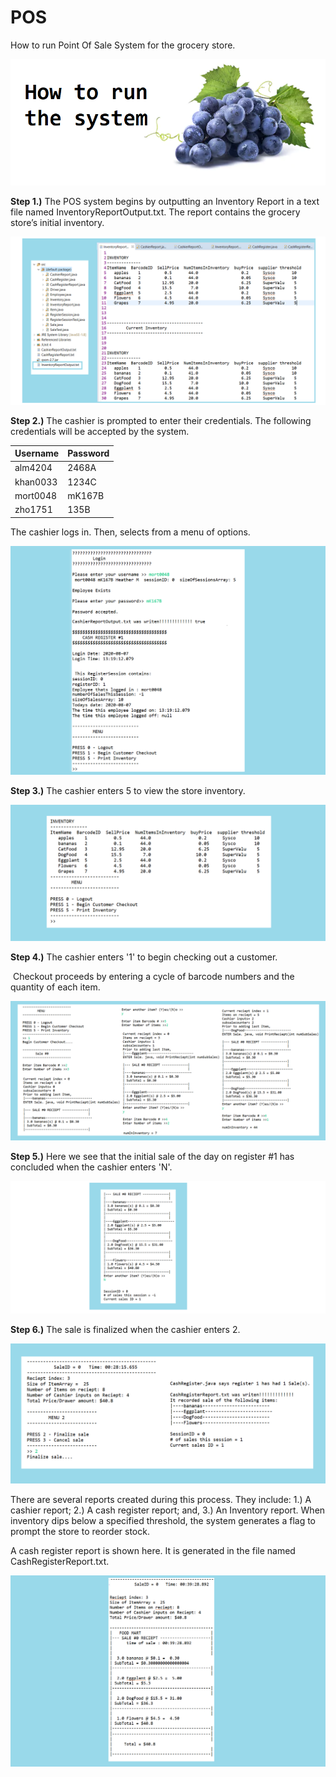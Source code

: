 # POS
How to run Point Of Sale System for the grocery store.

![grocery grapes](https://raw.githubusercontent.com/heathermortensen/POS/master/images/grapes.png)

**Step 1.)** The POS system begins by outputting an Inventory Report in a text file named InventoryReportOutput.txt. The report contains the grocery store’s initial inventory.

![](https://raw.githubusercontent.com/heathermortensen/POS/master/images/image_1_program_output.png)

**Step 2.)** The cashier is prompted to enter their credentials. The following credentials will be accepted by the system.

| Username | Password |
| -------- | -------- |
| alm4204  | 2468A    |
| khan0033 | 1234C    |
| mort0048 | mK167B   |
| zho1751  | 135B     |

The cashier logs in. Then, selects from a menu of options.

<img src="https://raw.githubusercontent.com/heathermortensen/POS/master/images/image_2_program_output.png" style="zoom:67%;" />



**Step 3.)** The cashier enters 5 to view the store inventory.

![Store Inventory](https://raw.githubusercontent.com/heathermortensen/POS/master/images/image_3_program_output.png)

**Step 4.)** The cashier enters '1' to begin checking out a customer. 

​			Checkout proceeds by entering a cycle of barcode numbers and the quantity of each item.

![](https://raw.githubusercontent.com/heathermortensen/POS/master/images/image_4_program_output.png)

**Step 5.)** Here we see that the initial sale of the day on register #1 has concluded when the cashier enters 'N'.

<img src="https://raw.githubusercontent.com/heathermortensen/POS/master/images/image_5_program_output.png" alt="Sale reciept" style="zoom:150%;" />

**Step 6.)**  The sale is finalized when the cashier enters 2.

![conclusion of a sale](https://raw.githubusercontent.com/heathermortensen/POS/master/images/image_6_program_output.png)

There are several reports created during this process. They include: 1.) A cashier report; 2.) A cash register report; and, 3.) An Inventory report. When inventory dips below a specified threshold, the system generates a flag to prompt the store to reorder stock.

A cash register report is shown here. It is generated in the file named CashRegisterReport.txt.

![Cash Register report](https://github.com/heathermortensen/POS/blob/master/images/image_7_program_output.png)